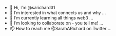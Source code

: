 - 👋 Hi, I’m @sarichard31
- 👀 I’m interested in what connects us and why ...
- 🌱 I’m currently learning all things web3 ...
- 💞️ I’m looking to collaborate on - you tell me! ...
- 📫 How to reach me @SarahARichard on Twitter ...

<!---
sarichard31/sarichard31 is a ✨ special ✨ repository because its `README.md` (this file) appears on your GitHub profile.
You can click the Preview link to take a look at your changes.
--->
